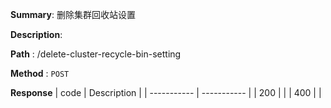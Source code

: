 **Summary**: 删除集群回收站设置

**Description**:

**Path** : /delete-cluster-recycle-bin-setting

**Method** : `POST`

**Response**
| code      | Description |
| ----------- | ----------- |
|  200   |       |
|  400   |       |

